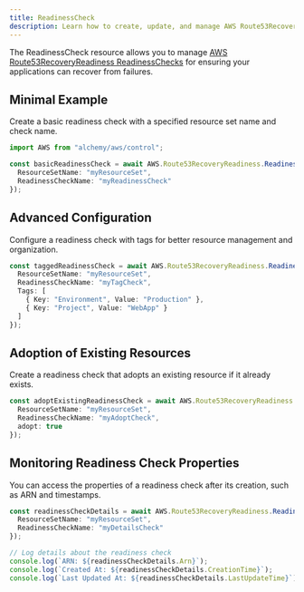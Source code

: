 ```yaml
---
title: ReadinessCheck
description: Learn how to create, update, and manage AWS Route53RecoveryReadiness ReadinessChecks using Alchemy Cloud Control.
---
```



The ReadinessCheck resource allows you to manage [AWS Route53RecoveryReadiness ReadinessChecks](https://docs.aws.amazon.com/route53recoveryreadiness/latest/userguide/) for ensuring your applications can recover from failures.

## Minimal Example

Create a basic readiness check with a specified resource set name and check name.

```ts
import AWS from "alchemy/aws/control";

const basicReadinessCheck = await AWS.Route53RecoveryReadiness.ReadinessCheck("basicReadinessCheck", {
  ResourceSetName: "myResourceSet",
  ReadinessCheckName: "myReadinessCheck"
});
```

## Advanced Configuration

Configure a readiness check with tags for better resource management and organization.

```ts
const taggedReadinessCheck = await AWS.Route53RecoveryReadiness.ReadinessCheck("taggedReadinessCheck", {
  ResourceSetName: "myResourceSet",
  ReadinessCheckName: "myTagCheck",
  Tags: [
    { Key: "Environment", Value: "Production" },
    { Key: "Project", Value: "WebApp" }
  ]
});
```

## Adoption of Existing Resources

Create a readiness check that adopts an existing resource if it already exists.

```ts
const adoptExistingReadinessCheck = await AWS.Route53RecoveryReadiness.ReadinessCheck("adoptExistingCheck", {
  ResourceSetName: "myResourceSet",
  ReadinessCheckName: "myAdoptCheck",
  adopt: true
});
```

## Monitoring Readiness Check Properties

You can access the properties of a readiness check after its creation, such as ARN and timestamps.

```ts
const readinessCheckDetails = await AWS.Route53RecoveryReadiness.ReadinessCheck("detailsCheck", {
  ResourceSetName: "myResourceSet",
  ReadinessCheckName: "myDetailsCheck"
});

// Log details about the readiness check
console.log(`ARN: ${readinessCheckDetails.Arn}`);
console.log(`Created At: ${readinessCheckDetails.CreationTime}`);
console.log(`Last Updated At: ${readinessCheckDetails.LastUpdateTime}`);
```
